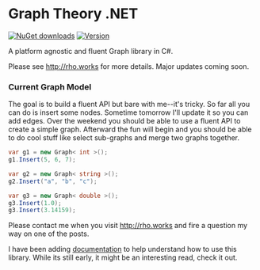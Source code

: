 # Graph Theory .NET

[![NuGet downloads](https://img.shields.io/nuget/dt/GraphTheory.svg)](https://www.nuget.org/packages/GraphTheory) [![Version](https://img.shields.io/nuget/v/GraphTheory.svg)](https://www.nuget.org/packages/GraphTheory)

A platform agnostic and fluent Graph library in C#.

Please see http://rho.works for more details. Major updates coming soon.

### Current Graph Model

The goal is to build a fluent API but bare with me--it's tricky. So far all you can do is insert some nodes. Sometime tomorrow I'll update it so you can add edges. Over the weekend you should be able to use a fluent API to create a simple graph. Afterward the fun will begin and you should be able to do cool stuff like select sub-graphs and merge two graphs together.

```cs
var g1 = new Graph< int >();
g1.Insert(5, 6, 7);

var g2 = new Graph< string >();
g2.Insert("a", "b", "c");

var g3 = new Graph< double >();
g3.Insert(1.0);
g3.Insert(3.14159);

```

Please contact me when you visit http://rho.works and fire a question my way on one of the posts.

I have been adding [documentation](documentation/QuickStartGuide.md) to help understand how to use this library. While its still early, it might be an interesting read, check it out.
